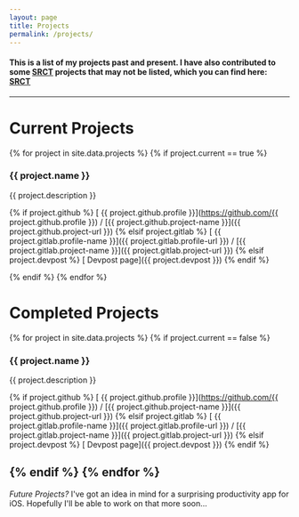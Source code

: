 ```yaml
---
layout: page
title: Projects
permalink: /projects/
---
```


#### This is a list of my projects past and present. I have also contributed to some [SRCT](http://srct.gmu.edu/) projects that may not be listed, which you can find here: [<i class="fab fa-github"></i> SRCT](https://github.com/SRCT)

-------------------------

Current Projects
================

{% for project in site.data.projects %}
{% if project.current == true %}

### {{ project.name }}
{{ project.description }}

{% if project.github %}
[<i class="fab fa-github"></i> {{ project.github.profile }}](https://github.com/{{ project.github.profile }}) / [{{ project.github.project-name }}]({{ project.github.project-url }})
{% elsif project.gitlab %}
[<i class="fab fa-gitlab"></i> {{ project.gitlab.profile-name }}]({{ project.gitlab.profile-url }}) / [{{ project.gitlab.project-name }}]({{ project.gitlab.project-url }})
{% elsif project.devpost %}
[<i class="fab fa-safari"></i> Devpost page]({{ project.devpost }})
{% endif %}

{% endif %}
{% endfor %}

Completed Projects
=============

{% for project in site.data.projects %}
{% if project.current == false %}

### {{ project.name }}
{{ project.description }}

{% if project.github %}
[<i class="fab fa-github"></i> {{ project.github.profile }}](https://github.com/{{ project.github.profile }}) / [{{ project.github.project-name }}]({{ project.github.project-url }})
{% elsif project.gitlab %}
[<i class="fab fa-gitlab"></i> {{ project.gitlab.profile-name }}]({{ project.gitlab.profile-url }}) / [{{ project.gitlab.project-name }}]({{ project.gitlab.project-url }})
{% elsif project.devpost %}
[<i class="fab fa-safari"></i> Devpost page]({{ project.devpost }})
{% endif %}

{% endif %}
{% endfor %}
----------------------------

_Future Projects?_ I've got an idea in mind for a surprising productivity app for iOS. Hopefully I'll be able to work on that more soon...
